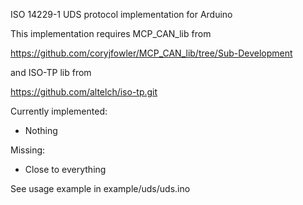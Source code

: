 ISO 14229-1 UDS protocol implementation for Arduino

This implementation requires MCP_CAN_lib from

https://github.com/coryjfowler/MCP_CAN_lib/tree/Sub-Development

and ISO-TP lib from

https://github.com/altelch/iso-tp.git

Currently implemented:

* Nothing

Missing:

* Close to everything

See usage example in example/uds/uds.ino
